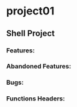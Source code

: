 # project01
## Shell Project
### Features:

### Abandoned Features:

### Bugs:

### Functions Headers:
